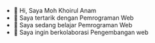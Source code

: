 - 👋 Hi, Saya Moh Khoirul Anam
- 👀 Saya tertarik dengan Pemrograman Web
- 🌱 Saya sedang belajar Pemrograman Web
- 💞️ Saya ingin berkolaborasi Pengembangan web

<!---
anampa847/anampa847 is a ✨ special ✨ repository because its `README.md` (this file) appears on your GitHub profile.
You can click the Preview link to take a look at your changes.
--->
